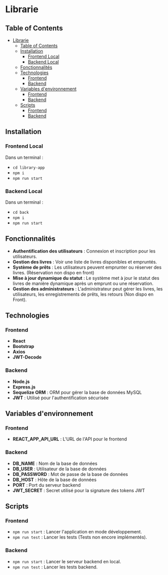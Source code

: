 # Librarie

## Table of Contents

- [Librarie](#librarie)
  - [Table of Contents](#table-of-contents)
  - [Installation](#installation)
    - [Frontend Local](#frontend-local)
    - [Backend Local](#backend-local)
  - [Fonctionnalités](#fonctionnalités)
  - [Technologies](#technologies)
    - [Frontend](#frontend)
    - [Backend](#backend)
  - [Variables d'environnement](#variables-denvironnement)
    - [Frontend](#frontend-1)
    - [Backend](#backend-1)
  - [Scripts](#scripts)
    - [Frontend](#frontend-2)
    - [Backend](#backend-2)

## Installation

### Frontend Local
Dans un terminal :
- `cd library-app`
- `npm i`
- `npm run start`

### Backend Local
Dans un terminal :
- `cd back`
- `npm i`
- `npm run start`

## Fonctionnalités

- **Authentification des utilisateurs** : Connexion et inscription pour les utilisateurs.
- **Gestion des livres** : Voir une liste de livres disponibles et empruntés.
- **Système de prêts** : Les utilisateurs peuvent emprunter ou réserver des livres. (Réservation non dispo en front)
- **Mise à jour dynamique du statut** : Le système met à jour le statut des livres de manière dynamique après un emprunt ou une réservation.
- **Gestion des administrateurs** : L'administrateur peut gérer les livres, les utilisateurs, les enregistrements de prêts, les retours (Non dispo en Front).

## Technologies

### Frontend
- **React**
- **Bootstrap**
- **Axios**
- **JWT-Decode**

### Backend
- **Node.js**
- **Express.js** 
- **Sequelize ORM** : ORM pour gérer la base de données MySQL
- **JWT** : Utilisé pour l'authentification sécurisée

## Variables d'environnement

### Frontend
- **REACT_APP_API_URL** : L'URL de l'API pour le frontend

### Backend
- **DB_NAME** : Nom de la base de données
- **DB_USER** : Utilisateur de la base de données
- **DB_PASSWORD** : Mot de passe de la base de données
- **DB_HOST** : Hôte de la base de données
- **PORT** : Port du serveur backend
- **JWT_SECRET** : Secret utilisé pour la signature des tokens JWT

## Scripts

### Frontend
- `npm run start` : Lancer l'application en mode développement.
- `npm run test` : Lancer les tests (Tests non encore implémentés).

### Backend
- `npm run start` : Lancer le serveur backend en local.
- `npm run test` : Lancer les tests backend.
